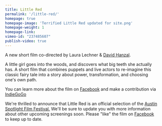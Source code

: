 ```yaml
---
title: Little Red
permalink: '/little-red/'
homepage: true
homepage-image: 'Terrified Little Red updated for site.png'
homepage-weight: 1
homepage-link: 
vimeo-id: "237485607"
publish-video: true
---
```


A new short film co-directed by Laura Lechner & [David Hanzal](https://davidhanzaltheatre.carbonmade.com/).

A little girl goes into the woods, and discovers what big teeth she actually has. A short film that combines puppets and live actors to re-imagine this classic fairy tale into a story about power, transformation, and choosing one's own path.

You can learn more about the film on [Facebook](https://facebook.com/littleredpuppetmovie) and make a contribution via [IndieGoGo](https://www.indiegogo.com/projects/little-red-film#)

We're thrilled to announce that Little Red is an official selection of the [Austin Spotlight Film Festival.](https://www.austinspotlightfilmfestival.com/) We'll be sure to update you with more information about other upcoming screenings soon. Please "like" the film on [Facebook](https://facebook.com/littleredpuppetmovie) to keep up to date.
